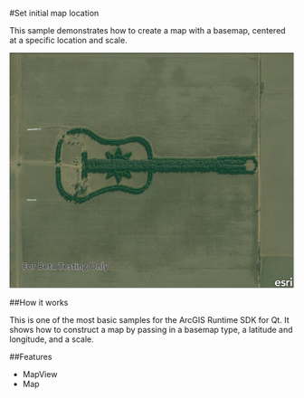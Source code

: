 #Set initial map location

This sample demonstrates how to create a map with a basemap, centered at a specific location and scale.

![](screenshot.png)

##How it works

This is one of the most basic samples for the ArcGIS Runtime SDK for Qt. It shows how to construct a map by passing in a basemap type, a latitude and longitude, and a scale.

##Features
- MapView
- Map